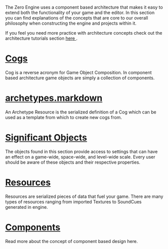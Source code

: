 The Zero Engine uses a component based architecture that makes it easy to extend both the functionality of your game and the editor. In this section you can find explanations of the concepts that are core to our overall philosophy when constructing the engine and projects within it.

If you feel you need more practice with architecture concepts check out the architecture tutorials section [here ](https://github.com/zeroengineteam/ZeroDocs/zero_editor_documentation/Tutorials/Architecture.markdown).


 #  [Cogs](https://github.com/zeroengineteam/ZeroDocs/zero_editor_documentation/ZeroManual/Architecture/Cogs.markdown)
Cog is a reverse acronym for Game Object Composition. In component based architecture game objects are simply a collection of components.

 #  [archetypes.markdown](https://github.com/zeroengineteam/ZeroDocs/zero_editor_documentation/zeromanual/architecture/archetypes.markdown)
An Archetype Resource is the serialized definition of a Cog which can be used as a template from which to create new cogs from. 

 #  [Significant Objects](https://github.com/zeroengineteam/ZeroDocs/zero_editor_documentation/ZeroManual/Architecture/Objects.markdown)
The objects found in this section provide access to settings that can have an effect on a game-wide, space-wide, and level-wide scale. Every user should be aware of these objects and their respective properties.


 #  [Resources](https://github.com/zeroengineteam/ZeroDocs/zero_editor_documentation/ZeroManual/Architecture/Resources.markdown)
Resources are serialized pieces of data that fuel your game. There are many types of resources ranging from imported Textures to SoundCues generated in engine.

 #  [Components](https://github.com/zeroengineteam/ZeroDocs/zero_editor_documentation/ZeroManual/Architecture/Components.markdown)
Read more about the concept of component based design here.
 

 